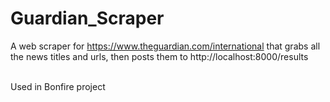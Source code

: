 # Guardian_Scraper

A web scraper for https://www.theguardian.com/international that grabs all the news titles and urls, then posts them to http://localhost:8000/results <br /> <br />

Used in Bonfire project
